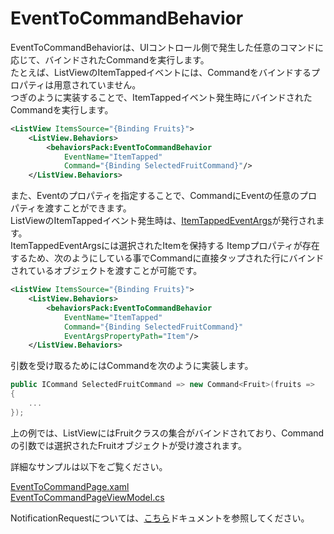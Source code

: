 # EventToCommandBehavior  

EventToCommandBehaviorは、UIコントロール側で発生した任意のコマンドに応じて、バインドされたCommandを実行します。  
たとえば、ListViewのItemTappedイベントには、Commandをバインドするプロパティは用意されていません。  
つぎのように実装することで、ItemTappedイベント発生時にバインドされたCommandを実行します。  

```xml
<ListView ItemsSource="{Binding Fruits}">
    <ListView.Behaviors>
        <behaviorsPack:EventToCommandBehavior
            EventName="ItemTapped"
            Command="{Binding SelectedFruitCommand}"/>
    </ListView.Behaviors>
```

また、Eventのプロパティを指定することで、CommandにEventの任意のプロパティを渡すことができます。  
ListViewのItemTappedイベント発生時は、[ItemTappedEventArgs](https://developer.xamarin.com/api/type/Xamarin.Forms.ItemTappedEventArgs/)が発行されます。  
ItemTappedEventArgsには選択されたItemを保持する
Itempプロパティが存在するため、次のようにしている事でCommandに直接タップされた行にバインドされているオブジェクトを渡すことが可能です。  

```xml
<ListView ItemsSource="{Binding Fruits}">
    <ListView.Behaviors>
        <behaviorsPack:EventToCommandBehavior
            EventName="ItemTapped"
            Command="{Binding SelectedFruitCommand}"
            EventArgsPropertyPath="Item"/>
    </ListView.Behaviors>
```

引数を受け取るためにはCommandを次のように実装します。  

```cs
public ICommand SelectedFruitCommand => new Command<Fruit>(fruits =>
{
    ...
});
```

上の例では、ListViewにはFruitクラスの集合がバインドされており、Commandの引数では選択されたFruitオブジェクトが受け渡されます。  

詳細なサンプルは以下をご覧ください。  

[EventToCommandPage.xaml](https://github.com/nuitsjp/Xamarin.Forms.BehaviorsPack/blob/master/src/BehaviorsSampleApp/Views/EventToCommandPage.xaml)  
[EventToCommandPageViewModel.cs](https://github.com/nuitsjp/Xamarin.Forms.BehaviorsPack/blob/master/src/BehaviorsSampleApp/ViewModels/EventToCommandPageViewModel.cs)  

NotificationRequestについては、[こちら](NotificationRequest.md)ドキュメントを参照してください。  
